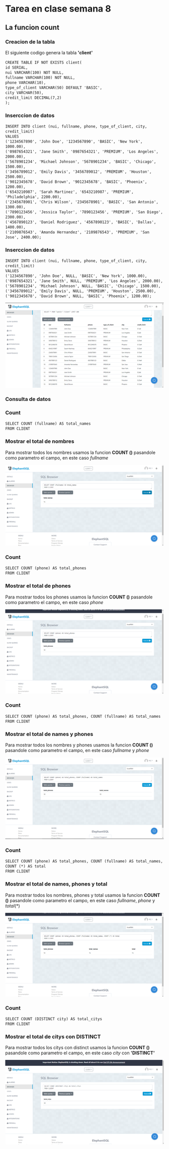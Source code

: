 # Tarea en clase semana 8
## La funcion count
### Creacion  de la tabla
El siguiente codigo genera la tabla **'client'**
```
CREATE TABLE IF NOT EXISTS client(
id SERIAL,
nui VARCHAR(100) NOT NULL,
fullname VARCHAR(100) NOT NULL,
phone VARCHAR(10),
type_of_client VARCHAR(50) DEFAULT 'BASIC',
city VARCHAR(50),
credit_limit DECIMAL(7,2)
);
```
### Inserccion de datos

```
INSERT INTO client (nui, fullname, phone, type_of_client, city, credit_limit) 
VALUES 
('1234567890', 'John Doe', '1234567890', 'BASIC', 'New York', 1000.00),
('0987654321', 'Jane Smith', '0987654321', 'PREMIUM', 'Los Angeles', 2000.00),
('5678901234', 'Michael Johnson', '5678901234', 'BASIC', 'Chicago', 1500.00),
('3456789012', 'Emily Davis', '3456789012', 'PREMIUM', 'Houston', 2500.00),
('9012345678', 'David Brown', '9012345678', 'BASIC', 'Phoenix', 1200.00),
('6543210987', 'Sarah Martinez', '6543210987', 'PREMIUM', 'Philadelphia', 2200.00),
('2345678901', 'Chris Wilson', '2345678901', 'BASIC', 'San Antonio', 1300.00),
('7890123456', 'Jessica Taylor', '7890123456', 'PREMIUM', 'San Diego', 2300.00),
('4567890123', 'Daniel Rodriguez', '4567890123', 'BASIC', 'Dallas', 1400.00),
('2109876543', 'Amanda Hernandez', '2109876543', 'PREMIUM', 'San Jose', 2400.00);
```

### Inserccion de datos

```
INSERT INTO client (nui, fullname, phone, type_of_client, city, credit_limit) 
VALUES 
('1234567890', 'John Doe', NULL, 'BASIC', 'New York', 1000.00),
('0987654321', 'Jane Smith', NULL, 'PREMIUM', 'Los Angeles', 2000.00),
('5678901234', 'Michael Johnson', NULL, 'BASIC', 'Chicago', 1500.00),
('3456789012', 'Emily Davis', NULL, 'PREMIUM', 'Houston', 2500.00),
('9012345678', 'David Brown', NULL, 'BASIC', 'Phoenix', 1200.00);
```
<img src="./capturas/createtable.png"/>

### Consulta de datos
### Count
```
SELECT COUNT (fullname) AS total_names
FROM CLIENT
```

### Mostrar el total de nombres
Para mostrar todos los nombres usamos la funcion **COUNT ()** pasandole como parametro el campo, en este caso *fullname*

<img src="./capturas/countnames.png"/>

### Count
```
SELECT COUNT (phone) AS total_phones
FROM CLIENT
```

### Mostrar el total de phones
Para mostrar todos los phones usamos la funcion **COUNT ()** pasandole como parametro el campo, en este caso *phone*

<img src="./capturas/countphones.png"/>

### Count
```
SELECT COUNT (phone) AS total_phones, COUNT (fullname) AS total_names
FROM CLIENT
```

### Mostrar el total de names y phones
Para mostrar todos los nombres y phones usamos la funcion **COUNT ()** pasandole como parametro el campo, en este caso *fullname* y *phone*

<img src="./capturas/countnamesyphones.png"/>

### Count
```
SELECT COUNT (phone) AS total_phones, COUNT (fullname) AS total_names, COUNT (*) AS total
FROM CLIENT
```

### Mostrar el total de names, phones y total
Para mostrar todos los nombres, phones y total usamos la funcion **COUNT ()** pasandole como parametro el campo, en este caso *fullname*, *phone* y *total*(*)

<img src="./capturas/countnames,phonesytotal.png"/>

### Count
```
SELECT COUNT (DISTINCT city) AS total_citys
FROM CLIENT
```

### Mostrar el total de citys con DISTINCT
Para mostrar todos los citys con distinct usamos la funcion **COUNT ()** pasandole como parametro el campo, en este caso *city* con **'DISTINCT'**

<img src="./capturas/countdistinctcitys.png"/>
